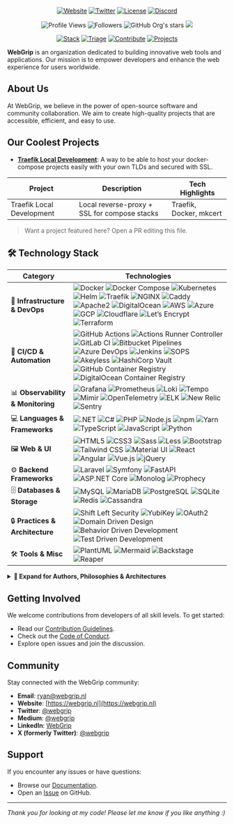 <p align="center">
	<a href="https://webgrip.nl"><img src="https://img.shields.io/badge/Website-webgrip.nl-0A6484?style=for-the-badge&logo=firefox-browser&logoColor=white" alt="Website" /></a>
	<a href="https://twitter.com/webgrip"><img src="https://img.shields.io/badge/Follow-@webgrip-1DA1F2?style=for-the-badge&logo=twitter&logoColor=white" alt="Twitter" /></a>
	<a href="https://github.com/webgrip/.github/blob/main/LICENCE"><img src="https://img.shields.io/badge/license-MIT-green?style=for-the-badge" alt="License" /></a>
	<a href="https://discord.com/invite/1411633519821852734"><img alt="Discord" src="https://img.shields.io/discord/1411633519821852734?style=for-the-badge&logo=discord"></a>
</p>

<p align="center">
	<img src="https://komarev.com/ghpvc/?username=webgrip&color=blueviolet&style=for-the-badge" alt="Profile Views" />
	<img src="https://img.shields.io/github/followers/webgrip?style=for-the-badge&logo=github" alt="Followers" />
	<img alt="GitHub Org's stars" src="https://img.shields.io/github/stars/webgrip?style=for-the-badge&logo=github&color=yellow">
	<img src="https://img.shields.io/github/sponsors/webgrip?style=for-the-badge&logo=github&color=turquoise">
</p>

<p align="center">
	<a href="#tech-stack"><img src="https://img.shields.io/badge/Stack-Overview-4B32C3?style=flat-square" alt="Stack" /></a>
	<a href="#operational-github-shortcuts"><img src="https://img.shields.io/badge/DevOps-Triage-blue?style=flat-square" alt="Triage" /></a>
	<a href="#getting-involved"><img src="https://img.shields.io/badge/Contribute-Guide-success?style=flat-square" alt="Contribute" /></a>
	<a href="#our-coolest-projects"><img src="https://img.shields.io/badge/Projects-Showcase-critical?style=flat-square" alt="Projects" /></a>
</p>

**WebGrip** is an organization dedicated to building innovative web tools and applications. Our mission is to empower developers and enhance the web experience for users worldwide.

## About Us

At WebGrip, we believe in the power of open-source software and community collaboration. We aim to create high-quality projects that are accessible, efficient, and easy to use.

## Our Coolest Projects

- [**Traefik Local Development**](https://github.com/webgrip/traefik-local-development): A way to be able to host your docker-compose projects easily with your own TLDs and secured with SSL.

| Project | Description | Tech Highlights |
|---------|-------------|-----------------|
| Traefik Local Development | Local reverse-proxy + SSL for compose stacks | Traefik, Docker, mkcert |

> Want a project featured here? Open a PR editing this file.

## 🛠️ Technology Stack

| Category | Technologies |
|----------|--------------|
| 🚀 **Infrastructure & DevOps** | <img src="https://img.shields.io/badge/Docker-2496ED?logo=docker&logoColor=white" alt="Docker" /> <img src="https://img.shields.io/badge/Docker_Compose-2496ED?logo=docker&logoColor=white" alt="Docker Compose" /> <img src="https://img.shields.io/badge/Kubernetes-326CE5?logo=kubernetes&logoColor=white" alt="Kubernetes" /> <img src="https://img.shields.io/badge/Helm-0F1689?logo=helm&logoColor=white" alt="Helm" /> <img src="https://img.shields.io/badge/Traefik-24A1C1?logo=traefikproxy&logoColor=white" alt="Traefik" /> <img src="https://img.shields.io/badge/NGINX-009639?logo=nginx&logoColor=white" alt="NGINX" /> <img src="https://img.shields.io/badge/Caddy-00BFA6?logo=caddy&logoColor=white" alt="Caddy" /> <img src="https://img.shields.io/badge/Apache_HTTP_Server-D22128?logo=apache&logoColor=white" alt="Apache2" /> <img src="https://img.shields.io/badge/DigitalOcean-0080FF?logo=digitalocean&logoColor=white" alt="DigitalOcean" /> <img src="https://img.shields.io/badge/AWS-232F3E?logo=amazon-aws&logoColor=white" alt="AWS" /> <img src="https://img.shields.io/badge/Azure-0078D4?logo=microsoft-azure&logoColor=white" alt="Azure" /> <img src="https://img.shields.io/badge/GCP-4285F4?logo=google-cloud&logoColor=white" alt="GCP" /> <img src="https://img.shields.io/badge/Cloudflare-F38020?logo=cloudflare&logoColor=white" alt="Cloudflare" /> <img src="https://img.shields.io/badge/Let%E2%80%99s_Encrypt-003A70?logo=letsencrypt&logoColor=white" alt="Let’s Encrypt" /> <img src="https://img.shields.io/badge/Terraform-844FBA?logo=terraform&logoColor=white" alt="Terraform" /> |
| 🔄 **CI/CD & Automation** | <img src="https://img.shields.io/badge/GitHub_Actions-2088FF?logo=githubactions&logoColor=white" alt="GitHub Actions" /> <img src="https://img.shields.io/badge/Actions_Runner_Controller-2088FF?logo=githubactions&logoColor=white" alt="Actions Runner Controller" /> <img src="https://img.shields.io/badge/GitLab_CI-FC6D26?logo=gitlab&logoColor=white" alt="GitLab CI" /> <img src="https://img.shields.io/badge/Bitbucket_Pipelines-0052CC?logo=bitbucket&logoColor=white" alt="Bitbucket Pipelines" /> <img src="https://img.shields.io/badge/Azure_DevOps-0078D7?logo=azuredevops&logoColor=white" alt="Azure DevOps" /> <img src="https://img.shields.io/badge/Jenkins-D24939?logo=jenkins&logoColor=white" alt="Jenkins" /> <img src="https://img.shields.io/badge/SOPS-6578C0?logo=mozilla&logoColor=white" alt="SOPS" /> <img src="https://img.shields.io/badge/Akeyless-1E88E5?logo=lock&logoColor=white" alt="Akeyless" /> <img src="https://img.shields.io/badge/Vault-000000?logo=vault&logoColor=white" alt="HashiCorp Vault" /> <img src="https://img.shields.io/badge/GHCR-181717?logo=github&logoColor=white" alt="GitHub Container Registry" /> <img src="https://img.shields.io/badge/DO_Registry-0080FF?logo=digitalocean&logoColor=white" alt="DigitalOcean Container Registry" /> |
| 📊 **Observability & Monitoring** | <img src="https://img.shields.io/badge/Grafana-F46800?logo=grafana&logoColor=white" alt="Grafana" /> <img src="https://img.shields.io/badge/Prometheus-E6522C?logo=prometheus&logoColor=white" alt="Prometheus" /> <img src="https://img.shields.io/badge/Loki-0E9C57?logo=grafana&logoColor=white" alt="Loki" /> <img src="https://img.shields.io/badge/Tempo-4A5EAB?logo=grafana&logoColor=white" alt="Tempo" /> <img src="https://img.shields.io/badge/Mimir-FF6F00?logo=grafana&logoColor=white" alt="Mimir" /> <img src="https://img.shields.io/badge/OpenTelemetry-000000?logo=opentelemetry&logoColor=white" alt="OpenTelemetry" /> <img src="https://img.shields.io/badge/ELK-005571?logo=elastic&logoColor=white" alt="ELK" /> <img src="https://img.shields.io/badge/New_Relic-008C99?logo=newrelic&logoColor=white" alt="New Relic" /> <img src="https://img.shields.io/badge/Sentry-362D59?logo=sentry&logoColor=white" alt="Sentry" /> |
| 💻 **Languages & Frameworks** | <img src="https://img.shields.io/badge/.NET-512BD4?logo=dotnet&logoColor=white" alt=".NET" /> <img src="https://img.shields.io/badge/C%23-239120?logo=c-sharp&logoColor=white" alt="C#" /> <img src="https://img.shields.io/badge/PHP-777BB4?logo=php&logoColor=white" alt="PHP" /> <img src="https://img.shields.io/badge/Node.js-43853D?logo=node.js&logoColor=white" alt="Node.js" /> <img src="https://img.shields.io/badge/npm-CB3837?logo=npm&logoColor=white" alt="npm" /> <img src="https://img.shields.io/badge/Yarn-2C8EBB?logo=yarn&logoColor=white" alt="Yarn" /> <img src="https://img.shields.io/badge/TypeScript-3178C6?logo=typescript&logoColor=white" alt="TypeScript" /> <img src="https://img.shields.io/badge/JavaScript-F7DF1E?logo=javascript&logoColor=black" alt="JavaScript" /> <img src="https://img.shields.io/badge/Python-3776AB?logo=python&logoColor=white" alt="Python" /> |
| 🖼️ **Web & UI** | <img src="https://img.shields.io/badge/HTML5-E34F26?logo=html5&logoColor=white" alt="HTML5" /> <img src="https://img.shields.io/badge/CSS3-1572B6?logo=css3&logoColor=white" alt="CSS3" /> <img src="https://img.shields.io/badge/Sass-CC6699?logo=sass&logoColor=white" alt="Sass" /> <img src="https://img.shields.io/badge/Less-1D365D?logo=less&logoColor=white" alt="Less" /> <img src="https://img.shields.io/badge/Bootstrap-7952B3?logo=bootstrap&logoColor=white" alt="Bootstrap" /> <img src="https://img.shields.io/badge/Tailwind_CSS-38B2AC?logo=tailwind-css&logoColor=white" alt="Tailwind CSS" /> <img src="https://img.shields.io/badge/Material_UI-007FFF?logo=mui&logoColor=white" alt="Material UI" /> <img src="https://img.shields.io/badge/React-61DAFB?logo=react&logoColor=black" alt="React" /> <img src="https://img.shields.io/badge/Angular-DD0031?logo=angular&logoColor=white" alt="Angular" /> <img src="https://img.shields.io/badge/Vue.js-4FC08D?logo=vue.js&logoColor=white" alt="Vue.js" /> <img src="https://img.shields.io/badge/jQuery-0769AD?logo=jquery&logoColor=white" alt="jQuery" /> |
| ⚙️ **Backend Frameworks** | <img src="https://img.shields.io/badge/Laravel-FF2D20?logo=laravel&logoColor=white" alt="Laravel" /> <img src="https://img.shields.io/badge/Symfony-000000?logo=symfony&logoColor=white" alt="Symfony" /> <img src="https://img.shields.io/badge/FastAPI-009688?logo=fastapi&logoColor=white" alt="FastAPI" /> <img src="https://img.shields.io/badge/ASP.NET_Core-512BD4?logo=dotnet&logoColor=white" alt="ASP.NET Core" /> <img src="https://img.shields.io/badge/Monolog-777BB4?logo=php&logoColor=white" alt="Monolog" /> <img src="https://img.shields.io/badge/Prophecy-6E4A7E?logo=php&logoColor=white" alt="Prophecy" /> |
| 🗄️ **Databases & Storage** | <img src="https://img.shields.io/badge/MySQL-4479A1?logo=mysql&logoColor=white" alt="MySQL" /> <img src="https://img.shields.io/badge/MariaDB-003545?logo=mariadb&logoColor=white" alt="MariaDB" /> <img src="https://img.shields.io/badge/PostgreSQL-4169E1?logo=postgresql&logoColor=white" alt="PostgreSQL" /> <img src="https://img.shields.io/badge/SQLite-003B57?logo=sqlite&logoColor=white" alt="SQLite" /> <img src="https://img.shields.io/badge/Redis-DC382D?logo=redis&logoColor=white" alt="Redis" /> <img src="https://img.shields.io/badge/Cassandra-1287B1?logo=apache-cassandra&logoColor=white" alt="Cassandra" /> |
| 🔒 **Practices & Architecture** | <img src="https://img.shields.io/badge/Security-Shift--Left-E91E63?logo=securityscan&logoColor=white" alt="Shift Left Security" /> <img src="https://img.shields.io/badge/YubiKey-000000?logo=yubico&logoColor=white" alt="YubiKey" /> <img src="https://img.shields.io/badge/OAuth2-3EAAAF?logo=openid&logoColor=white" alt="OAuth2" /> <img src="https://img.shields.io/badge/DDD-6DB33F?logo=spring&logoColor=white" alt="Domain Driven Design" /> <img src="https://img.shields.io/badge/BDD-FF9900?logo=testinglibrary&logoColor=white" alt="Behavior Driven Development" /> <img src="https://img.shields.io/badge/TDD-000000?logo=jest&logoColor=white" alt="Test Driven Development" /> |
| 🛠️ **Tools & Misc** | <img src="https://img.shields.io/badge/PlantUML-F87C00?logo=uml&logoColor=white" alt="PlantUML" /> <img src="https://img.shields.io/badge/Mermaid-009688?logo=markdown&logoColor=white" alt="Mermaid" /> <img src="https://img.shields.io/badge/Backstage-7147FF?logo=backstage&logoColor=white" alt="Backstage" /> <img src="https://img.shields.io/badge/Reaper-000000?logo=musicbrainz&logoColor=white" alt="Reaper" /> |

<details>
  <summary><b>📘 Expand for Authors, Philosophies & Architectures</b></summary>

### Influential Authors
- **Eric Evans** — *Domain-Driven Design: Tackling Complexity in the Heart of Software*  
- **Vaughn Vernon** — *Implementing DDD*, *DDD Distilled*  
- **Dan North** — Originator of BDD, champion of executable specifications  
- **Gojko Adzic** — *Specification by Example*  
- **Kent Beck** — *Test-Driven Development by Example*, Agile Manifesto co-author  
- **Martin Fowler** — *Refactoring*, *Patterns of Enterprise Application Architecture*  
- **Robert C. Martin (Uncle Bob)** — *Clean Architecture*, *Agile Software Development: Principles, Patterns, and Practices*  

### Architectural Styles
- **Layered / N-Tier** — traditional separation of concerns  
- **Hexagonal (Ports & Adapters)** — Alistair Cockburn’s isolation of core domain logic  
- **Onion Architecture** — Jeffrey Palermo’s evolution of layered architecture  
- **Clean Architecture** — Uncle Bob’s concentric design, entities at the center  
- **CQRS (Command-Query Responsibility Segregation)** — Greg Young’s separation of reads/writes  
- **Event Sourcing** — application state as a series of immutable events  
- **Microservices** — distributed services aligned with bounded contexts  
- **Monolith-first** — ThoughtWorks’ pragmatic philosophy of starting simple  
- **Event-Driven Systems** — asynchronous event-based interactions  
- **Serverless** — cloud-native event-driven compute (Lambda, Azure Functions, Cloud Functions)  

</details>

## Getting Involved

We welcome contributions from developers of all skill levels. To get started:

- Read our [Contribution Guidelines](https://github.com/webgrip/.github/blob/main/CONTRIBUTING.md).
- Check out the [Code of Conduct](https://github.com/webgrip/.github/blob/main/CODE_OF_CONDUCT.md).
- Explore open issues and join the discussion.

## Community

Stay connected with the WebGrip community:

- **Email**: [ryan@webgrip.nl](mailto:ryan@webgrip.nl)
- **Website**: [https://webgrip.nl](https://webgrip.nl)
- **Twitter**: [@webgrip](https://twitter.com/webgrip)
- **Medium**: [@webgrip](https://medium.com/@webgrip)
- **LinkedIn**: [WebGrip](https://www.linkedin.com/company/webgrip)
- **X (formerly Twitter)**: [@webgrip](https://twitter.com/webgrip)

## Support

If you encounter any issues or have questions:

- Browse our [Documentation](https://github.com/webgrip/project-alpha/wiki).
- Open an [Issue](https://github.com/webgrip/project-alpha/issues) on GitHub.

---

*Thank you for looking at my code! Please let me know if you like anything :)*



